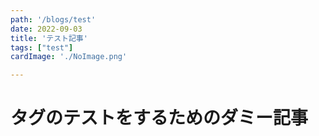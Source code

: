 ```yaml
---
path: '/blogs/test'
date: 2022-09-03
title: 'テスト記事'
tags: ["test"]
cardImage: './NoImage.png'

---
```


# タグのテストをするためのダミー記事